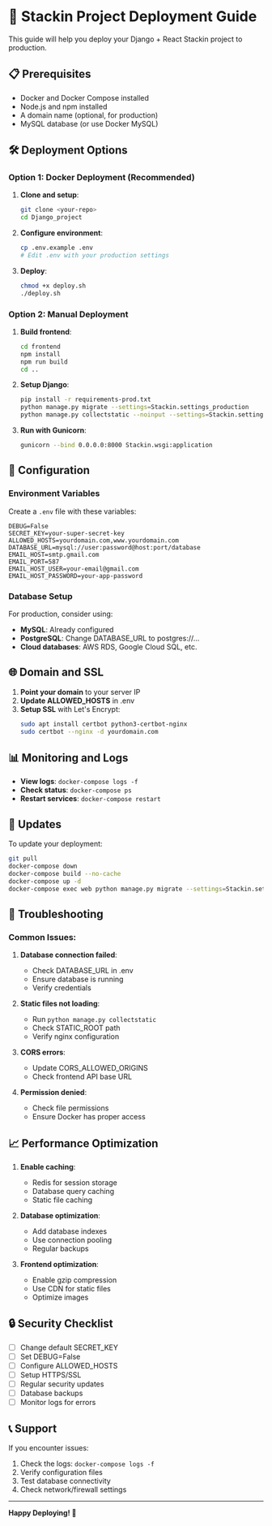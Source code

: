 # 🚀 Stackin Project Deployment Guide

This guide will help you deploy your Django + React Stackin project to production.

## 📋 Prerequisites

- Docker and Docker Compose installed
- Node.js and npm installed
- A domain name (optional, for production)
- MySQL database (or use Docker MySQL)

## 🛠️ Deployment Options

### Option 1: Docker Deployment (Recommended)

1. **Clone and setup**:
   ```bash
   git clone <your-repo>
   cd Django_project
   ```

2. **Configure environment**:
   ```bash
   cp .env.example .env
   # Edit .env with your production settings
   ```

3. **Deploy**:
   ```bash
   chmod +x deploy.sh
   ./deploy.sh
   ```

### Option 2: Manual Deployment

1. **Build frontend**:
   ```bash
   cd frontend
   npm install
   npm run build
   cd ..
   ```

2. **Setup Django**:
   ```bash
   pip install -r requirements-prod.txt
   python manage.py migrate --settings=Stackin.settings_production
   python manage.py collectstatic --noinput --settings=Stackin.settings_production
   ```

3. **Run with Gunicorn**:
   ```bash
   gunicorn --bind 0.0.0.0:8000 Stackin.wsgi:application
   ```

## 🔧 Configuration

### Environment Variables

Create a `.env` file with these variables:

```env
DEBUG=False
SECRET_KEY=your-super-secret-key
ALLOWED_HOSTS=yourdomain.com,www.yourdomain.com
DATABASE_URL=mysql://user:password@host:port/database
EMAIL_HOST=smtp.gmail.com
EMAIL_PORT=587
EMAIL_HOST_USER=your-email@gmail.com
EMAIL_HOST_PASSWORD=your-app-password
```

### Database Setup

For production, consider using:
- **MySQL**: Already configured
- **PostgreSQL**: Change DATABASE_URL to postgres://...
- **Cloud databases**: AWS RDS, Google Cloud SQL, etc.

## 🌐 Domain and SSL

1. **Point your domain** to your server IP
2. **Update ALLOWED_HOSTS** in .env
3. **Setup SSL** with Let's Encrypt:
   ```bash
   sudo apt install certbot python3-certbot-nginx
   sudo certbot --nginx -d yourdomain.com
   ```

## 📊 Monitoring and Logs

- **View logs**: `docker-compose logs -f`
- **Check status**: `docker-compose ps`
- **Restart services**: `docker-compose restart`

## 🔄 Updates

To update your deployment:

```bash
git pull
docker-compose down
docker-compose build --no-cache
docker-compose up -d
docker-compose exec web python manage.py migrate --settings=Stackin.settings_production
```

## 🚨 Troubleshooting

### Common Issues:

1. **Database connection failed**:
   - Check DATABASE_URL in .env
   - Ensure database is running
   - Verify credentials

2. **Static files not loading**:
   - Run `python manage.py collectstatic`
   - Check STATIC_ROOT path
   - Verify nginx configuration

3. **CORS errors**:
   - Update CORS_ALLOWED_ORIGINS
   - Check frontend API base URL

4. **Permission denied**:
   - Check file permissions
   - Ensure Docker has proper access

## 📈 Performance Optimization

1. **Enable caching**:
   - Redis for session storage
   - Database query caching
   - Static file caching

2. **Database optimization**:
   - Add database indexes
   - Use connection pooling
   - Regular backups

3. **Frontend optimization**:
   - Enable gzip compression
   - Use CDN for static files
   - Optimize images

## 🔒 Security Checklist

- [ ] Change default SECRET_KEY
- [ ] Set DEBUG=False
- [ ] Configure ALLOWED_HOSTS
- [ ] Setup HTTPS/SSL
- [ ] Regular security updates
- [ ] Database backups
- [ ] Monitor logs for errors

## 📞 Support

If you encounter issues:
1. Check the logs: `docker-compose logs -f`
2. Verify configuration files
3. Test database connectivity
4. Check network/firewall settings

---

**Happy Deploying! 🎉**
